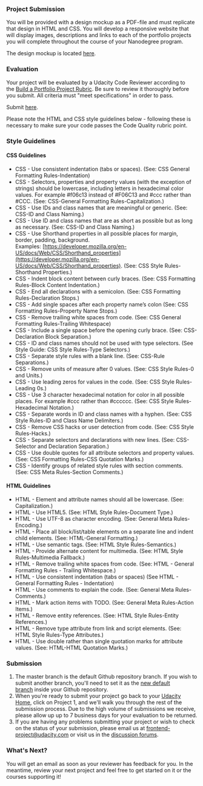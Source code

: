 ### Project Submission

You will be provided with a design mockup as a PDF-file and must replicate that design in HTML and CSS. You will develop a responsive website that will display images, descriptions and links to each of the portfolio projects you will complete throughout the course of your Nanodegree program.

The design mockup is located [here](https://d17h27t6h515a5.cloudfront.net/topher/2017/November/5a136147_design-mockup-portfolio/design-mockup-portfolio.pdf).

### Evaluation

Your project will be evaluated by a Udacity Code Reviewer according to the [Build a Portfolio Project Rubric](https://review.udacity.com/#!/rubrics/45/view). Be sure to review it thoroughly before you submit. All criteria must "meet specifications" in order to pass.

Submit [here](https://review.udacity.com/#!/rubrics/1779/start).

Please note the HTML and CSS style guidelines below - following these is necessary to make sure your code passes the Code Quality rubric point.

### Style Guidelines

#### CSS Guidelines

- CSS - Use consistent indentation (tabs or spaces). (See: CSS General Formatting Rules-Indentation)
- CSS - Selectors, properties and property values (with the exception of strings) should be lowercase, including letters in hexadecimal color values. For example #f06c13 instead of #F06C13 and #ccc rather than #CCC. (See: CSS-General Formatting Rules-Capitalization.)
- CSS - Use IDs and class names that are meaningful or generic. (See: CSS-ID and Class Naming.)
- CSS - Use ID and class names that are as short as possible but as long as necessary. (See: CSS-ID and Class Naming.)
- CSS - Use Shorthand properties in all possible places for margin, border, padding, background. Examples: [https://developer.mozilla.org/en-US/docs/Web/CSS/Shorthand_properties](https://developer.mozilla.org/en-US/docs/Web/CSS/Shorthand_properties). (See: CSS Style Rules-Shorthand Properties.)
- CSS - Indent block content between curly braces. (See: CSS Formatting Rules-Block Content Indentation.)
- CSS - End all declarations with a semicolon. (See: CSS Formatting Rules-Declaration Stops.)
- CSS - Add single spaces after each property name’s colon (See: CSS Formatting Rules-Property Name Stops.)
- CSS - Remove trailing white spaces from code. (See: CSS General Formatting Rules-Trailing Whitespace)
- CSS - Include a single space before the opening curly brace. (See: CSS-Declaration Block Separation.)
- CSS - ID and class names should not be used with type selectors. (See Style Guide: CSS Style Rules-Type Selectors.)
- CSS - Separate style rules with a blank line. (See: CSS-Rule Separations.)
- CSS - Remove units of measure after 0 values. (See: CSS Style Rules-0 and Units.)
- CSS - Use leading zeros for values in the code. (See: CSS Style Rules-Leading 0s.)
- CSS - Use 3 character hexadecimal notation for color in all possible places. For example #ccc rather than #cccccc. (See: CSS Style Rules-Hexadecimal Notation.)
- CSS - Separate words in ID and class names with a hyphen. (See: CSS Style Rules-ID and Class Name Delimiters.)
- CSS - Remove CSS hacks or user detection from code. (See: CSS Style Rules-Hacks.)
- CSS - Separate selectors and declarations with new lines. (See: CSS-Selector and Declaration Separation.)
- CSS - Use double quotes for all attribute selectors and property values. (See: CSS Formatting Rules-CSS Quotation Marks.)
- CSS - Identify groups of related style rules with section comments. (See: CSS Meta Rules-Section Comments.)

#### HTML Guidelines

- HTML - Element and attribute names should all be lowercase. (See: Capitalization.)
- HTML - Use HTML5. (See: HTML Style Rules-Document Type.)
- HTML - Use UTF-8 as character encoding. (See: General Meta Rules-Encoding.)
- HTML - Place all block/list/table elements on a separate line and indent child elements. (See: HTML-General Formatting.)
- HTML - Use semantic tags. (See: HTML Style Rules-Semantics.)
- HTML - Provide alternate content for multimedia. (See: HTML Style Rules-Multimedia Fallback.)
- HTML - Remove trailing white spaces from code. (See: HTML - General Formatting Rules - Trailing Whitespace.)
- HTML - Use consistent indentation (tabs or spaces) (See HTML - General Formatting Rules - Indentation)
- HTML - Use comments to explain the code. (See: General Meta Rules-Comments.)
- HTML - Mark action items with TODO. (See: General Meta Rules-Action Items.)
- HTML - Remove entity references. (See: HTML Style Rules-Entity References.)
- HTML - Remove type attribute from link and script elements. (See: HTML Style Rules-Type Attributes.)
- HTML - Use double rather than single quotation marks for attribute values. (See: HTML-HTML Quotation Marks.)

### Submission

1. The master branch is the default Github repository branch. If you wish to submit another branch, you'll need to set it as the [new default branch](https://help.github.com/articles/setting-the-default-branch/) inside your Github repository.
2. When you're ready to submit your project go back to your [Udacity Home](https://www.udacity.com/me), click on Project 1, and we'll walk you through the rest of the submission process. Due to the high volume of submissions we receive, please allow up up to 7 business days for your evaluation to be returned.
3. If you are having any problems submitting your project or wish to check on the status of your submission, please email us at frontend-project@udacity.com or visit us in the [discussion forums](http://discussions.udacity.com/).

### What's Next?

You will get an email as soon as your reviewer has feedback for you. In the meantime, review your next project and feel free to get started on it or the courses supporting it!